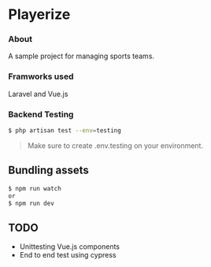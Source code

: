 # Playerize
### About 
A sample project for managing sports teams.

### Framworks used

Laravel and Vue.js

### Backend Testing
```sh
$ php artisan test --env=testing
```
> Make sure to create .env.testing on your environment.

## Bundling assets
```sh
$ npm run watch
or
$ npm run dev
```

## TODO
- Unittesting Vue.js components
- End to end test using cypress

